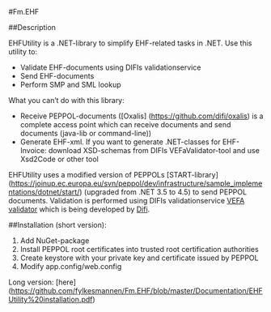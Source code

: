 #Fm.EHF

##Description

EHFUtility is a .NET-library to simplify EHF-related tasks in .NET. Use this utility to:
- Validate EHF-documents using DIFIs validationservice
- Send EHF-documents 
- Perform SMP and SML lookup

What you can’t do with this library:
- Receive PEPPOL-documents ([Oxalis] (https://github.com/difi/oxalis) is a complete access point which can receive documents and send documents (java-lib or command-line))
- Generate EHF-xml. If you want to generate .NET-classes for EHF-Invoice: download XSD-schemas from DIFIs VEFaValidator-tool and use Xsd2Code or other tool

EHFUtility uses a modified version of PEPPOLs [START-library] (https://joinup.ec.europa.eu/svn/peppol/dev/infrastructure/sample_implementations/dotnet/start/) (upgraded from .NET 3.5 to 4.5) to send PEPPOL documents. Validation is performed using DIFIs validationservice [VEFA validator](https://github.com/difi/VEFAvalidatorApp) which is being developed by [Difi](http://vefa.difi.no).


##Installation (short version):
1. Add NuGet-package
2. Install PEPPOL root certificates into trusted root certification authorities
3. Create keystore with your private key and certificate issued by PEPPOL
4. Modify app.config/web.config

Long version: [here] (https://github.com/fylkesmannen/Fm.EHF/blob/master/Documentation/EHFUtility%20installation.pdf)
